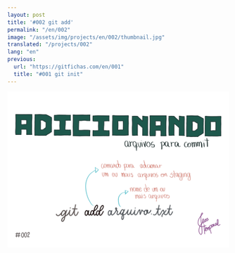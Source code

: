 ```yaml
---
layout: post
title: '#002 git add'
permalink: "/en/002"
image: "/assets/img/projects/en/002/thumbnail.jpg"
translated: "/projects/002"
lang: "en"
previous:
  url: "https://gitfichas.com/en/001"
  title: "#001 git init"
---
```


<img src="/assets/img/projects/en/002/full.jpg">